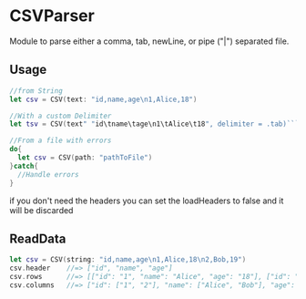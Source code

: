 # CSVParser

Module to parse either a comma, tab, newLine, or pipe ("|") separated file.

## Usage

```Swift 
//from String
let csv = CSV(text: "id,name,age\n1,Alice,18")

//With a custom Delimiter
let tsv = CSV(text" "id\tname\tage\n1\tAlice\t18", delimiter = .tab)```

//From a file with errors
do{
  let csv = CSV(path: "pathToFile")
}catch{
  //Handle errors
}

```

if you don't need the headers you can set the loadHeaders to false and it will be discarded

## ReadData

```swift
let csv = CSV(string: "id,name,age\n1,Alice,18\n2,Bob,19")
csv.header    //=> ["id", "name", "age"]
csv.rows      //=> [["id": "1", "name": "Alice", "age": "18"], ["id": "2", "name": "Bob", "age": "19"]]
csv.columns   //=> ["id": ["1", "2"], "name": ["Alice", "Bob"], "age": ["18", "19"]]
```
